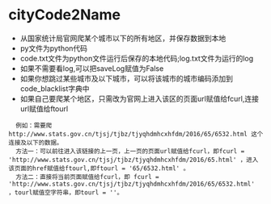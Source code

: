# cityCode2Name
* 从国家统计局官网爬某个城市以下的所有地区，并保存数据到本地
* py文件为python代码
* code.txt文件为python文件运行后保存的本地代码;log.txt文件为运行的log
* 如果不需要看log,可以把saveLog赋值为False
* 如果你想跳过某些城市及以下城市，可以将该城市的城市编码添加到code_blacklist字典中
* 如果自己要爬某个地区，只需改为官网上进入该区的页面url赋值给fcurl,连接url赋值给ftourl
```
  例如：需要爬http://www.stats.gov.cn/tjsj/tjbz/tjyqhdmhcxhfdm/2016/65/6532.html 这个连接及以下的数据。
  方法一：可以前往进入该链接的上一页，上一页的页面url赋值给fcurl，即fcurl = 'http://www.stats.gov.cn/tjsj/tjbz/tjyqhdmhcxhfdm/2016/65.html' ，进入该页面的href赋值给ftourl,即ftourl = '65/6532.html' 。
  方法二：直接将当前页面赋值给fcurl，即 fcurl = 'http://www.stats.gov.cn/tjsj/tjbz/tjyqhdmhcxhfdm/2016/65/6532.html' ，tourl赋值空字符串，即tourl = ''。
``` 
  

